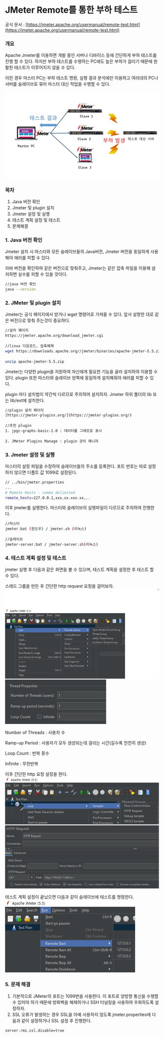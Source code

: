 # JMeter Remote를 통한 부하 테스트

공식 문서 : [https://jmeter.apache.org/usermanual/remote-test.html](https://jmeter.apache.org/usermanual/remote-test.html)

### 개요

Apache Jmeter를 이용하면 개발 중인 서버나 디바이스 등에 간단하게 부하 테스트를 진행 할 수 있다. 하지만 부하 테스트를 수행하는 PC에도 높은 부하가 걸리기 때문에 원활한 테스트가 이루어지지 않을 수 있다.

이런 경우 마스터 PC는 부하 테스트 명령, 실행 결과 분석에만 이용하고 여러대의 PC나 서버를 슬레이브로 묶어 마스터 대신 작업을 수행할 수 있다.

![jmeter](../img/posts/jmeter.png)

### 목차

1. Java 버전 확인
2. Jmeter 및 plugin 설치
3. Jmeter 설정 및 실행
4. 테스트 계획 설정 및 테스트
5. 문제해결

### 1. Java 버전 확인

Jmeter 설치 시 마스터와 모든 슬레이브들의 Java버전, Jmeter 버전을 동일하게 사용해야 에러를 피할 수 있다.

자바 버전을 확인하여 같은 버전으로 맞춰주고, Jmeter는 같은 압축 파일을 이용해 설치하면 실수를 피할 수 있을 것이다.

```bash
//java 버전 확인
java --version
```

### 2. JMeter 및 plugin 설치

Jmeter는 공식 페이지에서 받거나 wget 명령어로 가져올 수 있다. 앞서 설명한 대로 같은 버전으로 맞춰 주는것이 중요하다.

```bash
//설치 페이지
https://jmeter.apache.org/download_jmeter.cgi

//linux 다운로드, 압축해제
wget https://downloads.apache.org//jmeter/binaries/apache-jmeter-5.5.zip

unzip apache-jmeter-5.5.zip
```

Jmeter는 다양한 plugin을 지원하여 자신에게 필요한 기능을 골라 설치하여 이용할 수 있다. plugin 또한 마스터와 슬레이브 양쪽에 동일하게 설치해줘야 에러를 피할 수 있다.

plugin 마다 설치법이 약간씩 다르므로 주의하여 설치하자. Jmeter 하위 폴더의 lib 또는 lib/ext에 설치한다.

```bash
//plugin 설치 페이지
[https://jmeter-plugins.org/](https://jmeter-plugins.org/)

//추천 plugin
1. jpgc-graphs-basic-2.0 : 데이터를 그래프로 표시

2. JMeter Plugins Manage : plugin 관리 매니저
```

### 3. Jmeter 설정 및 실행

마스터의 설정 파일을 수정하여 슬레이브들의 주소를 등록한다. 포트 번호는 따로 설정하지 않으면 디폴트 값 1099로 설정된다.

```bash
// ../bin/jmeter.properties
...
# Remote Hosts - comma delimited
remote_hosts=127.0.0.1,xxx.xx.xxx.xx,..
```

이후 jmeter를 실행한다. 마스터와 슬레이브의 실행파일이 다르므로 주의하여 진행한다.

```bash
//마스터
jmeter.bat (윈도우) / jmeter.sh (리눅스)

//슬레이브
jmeter-server.bat / jmeter-server.sh(리눅스)
```

### 4. 테스트 계획 설정 및 테스트

jmeter 실행 후 다음과 같은 화면을 볼 수 있으며, 테스트 계획을 설정한 후 테스트 할 수 있다.

스레드 그룹을 만든 후 간단한 http request 요청을 걸어보자.
![](../img/posts/jmeter_home.png)
![](../img/posts/jmeter_thread.png)


Number of Threads : 사용자 수

Ramp-up Period : 사용자가 모두 생성되는데 걸리는 시간(길수록 천천히 생성)

Loop Count : 반복 횟수

Infinite : 무한반복

이후 간단한 http 요청 설정을 한다. 
![](../img/posts/jmeter_http.png)
![](../img/posts/jmeter_request.png)

테스트 계획 설정이 끝났으면 다음과 같이 슬레이브에 테스트를 명령한다.
![](../img/posts/jmeter_remote.png)

### 5. 문제 해결

1. 기본적으로 JMeter의 포트는 1099번을 사용한다. 이 포트로 양방향 통신을 수행할 수 있어야 하기 때문에 방화벽을 해제하거나 SSH 터널링을 사용하여 우회하도록 설정하자.
2. SSL 오류가 발생하는 경우 SSL을 아예 사용하지 않도록 jmeter.properties에 다음과 같이 설정하거나 SSL 설정 후 진행한다.

```
server.rmi.ssl.disable=true
```